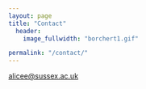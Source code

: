 ```yaml
---
layout: page
title: "Contact"
  header:
    image_fullwidth: "borchert1.gif"

permalink: "/contact/"
---
```


[alicee@sussex.ac.uk](mailaddress)
